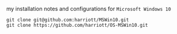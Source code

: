 
my installation notes and configurations for `Microsoft Windows 10`

    git clone git@github.com:harriott/MSWin10.git
    git clone https://github.com/harriott/OS-MSWin10.git

